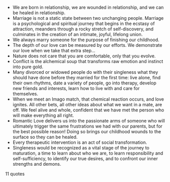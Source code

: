  - We are born in relationship, we are wounded in relationship, and we can be healed in relationship.
 - Marriage is not a static state between two unchanging people. Marriage is a psychological and spiritual journey that begins in the ecstasy of attraction, meanders through a rocky stretch of self-discovery, and culminates in the creation of an intimate, joyful, lifelong union.
 - We always marry someone for the purpose of finishing our childhood.
 - The depth of our love can be measured by our efforts. We demonstrate our love when we take that extra step...
 - Nature does not care that you are comfortable, only that you evolve.
 - Conflict is the alchemical soup that transforms raw emotion and instinct into pure gold.
 - Many divorced or widowed people do with their singleness what they should have done before they married for the first time: live alone, find their own rhythms, date a variety of people, go into therapy, develop new friends and interests, learn how to live with and care for themselves.
 - When we meet an Imago match, that chemical reaction occurs, and love ignites. All other bets, all other ideas about what we want in a mate, are off. We feel alive and whole, confident that we have met the person who will make everything all right.
 - Romantic Love delivers us into the passionate arms of someone who will ultimately trigger the same frustrations we had with our parents, but for the best possible reason! Doing so brings our childhood wounds to the surface so they can be healed.
 - Every therapeutic intervention is an act of social transformation.
 - Singleness would be recognized as a vital stage of the journey to maturation, a time to learn about who we are, to learn responsibility and self-sufficiency, to identify our true desires, and to confront our inner strengths and demons.

11 quotes